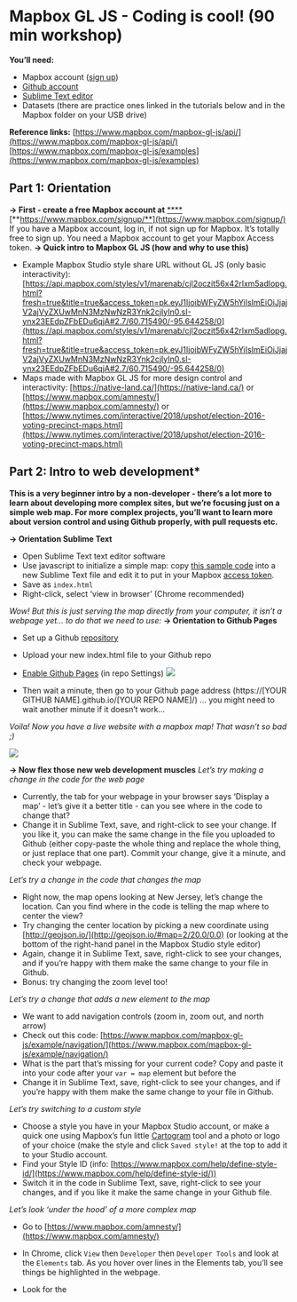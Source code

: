 # Mapbox GL JS - Coding is cool! (90 min workshop)

**You’ll need:**

- Mapbox account ([sign up](https://www.mapbox.com/signup/))
- [Github account](https://github.com/join)
- [Sublime Text editor](https://www.sublimetext.com/)
- Datasets (there are practice ones linked in the tutorials below and in the Mapbox folder on your USB drive)

**Reference links:**
[https://www.mapbox.com/mapbox-gl-js/api/](https://www.mapbox.com/mapbox-gl-js/api/)
[https://www.mapbox.com/mapbox-gl-js/examples](https://www.mapbox.com/mapbox-gl-js/examples) 

## Part 1: Orientation

**→ First - create a free Mapbox account at** [****](https://www.mapbox.com/signup/)[**https://www.mapbox.com/signup/**](https://www.mapbox.com/signup/)
If you have a Mapbox account, log in, if not sign up for Mapbox. It’s totally free to sign up. You need a Mapbox account to get your Mapbox Access token.
**→ Quick intro to Mapbox GL JS (how and why to use this)**

- Example Mapbox Studio style share URL without GL JS (only basic interactivity): [https://api.mapbox.com/styles/v1/marenab/cjl2oczit56x42rlxm5adlopg.html?fresh=true&title=true&access_token=pk.eyJ1IjoibWFyZW5hYiIsImEiOiJjajV2ajVyZXUwMnN3MzNwNzR3Ynk2cjIyIn0.sI-ynx23EEdpZFbEDu6qjA#2.7/60.715490/-95.644258/0](https://api.mapbox.com/styles/v1/marenab/cjl2oczit56x42rlxm5adlopg.html?fresh=true&title=true&access_token=pk.eyJ1IjoibWFyZW5hYiIsImEiOiJjajV2ajVyZXUwMnN3MzNwNzR3Ynk2cjIyIn0.sI-ynx23EEdpZFbEDu6qjA#2.7/60.715490/-95.644258/0) 
- Maps made with Mapbox GL JS for more design control and interactivity: [https://native-land.ca/](https://native-land.ca/) or [https://www.mapbox.com/amnesty/](https://www.mapbox.com/amnesty/) or [https://www.nytimes.com/interactive/2018/upshot/election-2016-voting-precinct-maps.html](https://www.nytimes.com/interactive/2018/upshot/election-2016-voting-precinct-maps.html) 


## Part 2: Intro to web development*

**This is a very beginner intro by a non-developer - there’s a lot more to learn about developing more complex sites, but we’re focusing just on a simple web map. For more complex projects, you’ll want to learn more about version control and using Github properly, with pull requests etc.**

**→ Orientation Sublime Text**

- Open Sublime Text text editor software
- Use javascript to initialize a simple map: copy [this sample code](https://www.mapbox.com/mapbox-gl-js/example/simple-map/) into a new Sublime Text file and edit it to put in your Mapbox [access token](https://www.mapbox.com/help/define-access-token/).
- Save as `index.html`
- Right-click, select ‘view in browser’ (Chrome recommended)

*Wow! But this is just serving the map directly from your computer, it isn’t a webpage yet… to do that we need to use:*
**→ Orientation to Github Pages** 

- Set up a Github [repository](https://help.github.com/articles/create-a-repo/) 
- Upload your new index.html file to your Github repo
- [Enable Github Pages](https://pages.github.com/) (in repo Settings)
![](https://lh3.googleusercontent.com/WoPYoSwjki2aNcJaxPIt5Z6l7dtLEMYaJds-K-b-Ws9QpC27vEzmoOZbVYuex29WPFmIh5CopQJjKLHK6h4gts23fyxwtAMWqk4fztJ0fZGG7RBPL5fDGCHuoc5hK6qOBDUVYAnh)

- Then wait a minute, then go to your Github page address (https://[YOUR GITHUB NAME].github.io/[YOUR REPO NAME]/)  … you might need to wait another minute if it doesn’t work…

*Voila! Now you have a live website with a mapbox map! That wasn’t so bad ;)*

![](https://lh4.googleusercontent.com/defyWoLHlu9qtanped6JeppqjKOy6u0yMs4jLKwjrnwwvdlr_lMw0ItIyJ3HLuTdxX5bKbpBl8XlaJbVaXisofMwk3-TJvwSytZLauspFjI7mFRiuNnZ9vRfnL2ALU6u87NNV1s1)


**→ Now flex those new web development muscles**
*Let’s try making a change in the code for the web page*

- Currently, the tab for your webpage in your browser says ‘Display a map’ - let’s give it a better title - can you see where in the code to change that?
- Change it in Sublime Text, save, and right-click to see your change. If you like it, you can make the same change in the file you uploaded to Github (either copy-paste the whole thing and replace the whole thing, or just replace that one part). Commit your change, give it a minute, and check your webpage.

*Let’s try a change in the code that changes the map*

- Right now, the map opens looking at New Jersey, let’s change the location. Can you find where in the code is telling the map where to center the view?
- Try changing the center location by picking a new coordinate using [http://geojson.io/](http://geojson.io/#map=2/20.0/0.0) (or looking at the bottom of the right-hand panel in the Mapbox Studio style editor)
- Again, change it in Sublime Text, save, right-click to see your changes, and if you’re happy with them make the same change to your file in Github.
- Bonus: try changing the zoom level too!

*Let’s try a change that adds a new element to the map*

- We want to add navigation controls (zoom in, zoom out, and north arrow)
- Check out this code: [https://www.mapbox.com/mapbox-gl-js/example/navigation/](https://www.mapbox.com/mapbox-gl-js/example/navigation/)
- What is the part that’s missing for your current code? Copy and paste it into your code after your `var = map` element but before the </script>
- Change it in Sublime Text, save, right-click to see your changes, and if you’re happy with them make the same change to your file in Github.

*Let’s try switching to a custom style*

- Choose a style you have in your Mapbox Studio account, or make a quick one using Mapbox’s fun little [Cartogram](https://www.mapbox.com/cartogram/#13.01/40.7251/-74.0051) tool and a photo or logo of your choice (make the style and click `Saved style!` at the top to add it to your Studio account.
- Find your Style ID (info: [https://www.mapbox.com/help/define-style-id/](https://www.mapbox.com/help/define-style-id/))
- Switch it in the code in Sublime Text, save, right-click to see your changes, and if you like it make the same change in your Github file.

*Let’s look ‘under the hood’ of a more complex map*

- Go to [https://www.mapbox.com/amnesty/](https://www.mapbox.com/amnesty/) 
- In Chrome, click `View` then `Developer` then `Developer Tools` and look at the `Elements` tab. As you hover over lines in the Elements tab, you’ll see things be highlighted in the webpage.
- Look for the <script> tag
![](https://lh4.googleusercontent.com/3E8o5hec1HW4UnaEnokpcde5uD_pS7Dwtv38GQKatiuFEkDhZAu_XsfLjEzIyP5chcjZER-aL8T8BVmb8gP3xCaixM05FJYKmI41aQxnf8Xg1SF4aqcqRAQJU8Kfc9oOUNeBBsx6)

- See anything familiar? 
- Check out the full index.html code (a bit easier to read than in the Developer Console) by clicking `View` > `Developer` > `View source`. This is a more complex webpage, so there’s more CSS and Javascript going on, but you should be able to spot elements similar to what you just made. 
## Part 3: Hands-on project

You have two options:
**Option 1: Add interactivity to your existing choropleth**
If you attended the [Mapbox Studio session](https://docs.google.com/document/d/17Zvpg2UHvqX3doGI-dsA0r3fIZOGr7FAnXwZoyGizz8/edit#heading=h.tpkdn9bvd28w) and made a choropleth, you can add interactivity to your choropleth using the steps outlines in this tutorial: [https://www.mapbox.com/help/choropleth-studio-gl-pt-2/](https://www.mapbox.com/help/choropleth-studio-gl-pt-2/) 
**Tips**:

- I like to start with the code for a simple map (like what we made above) and add in new elements (just make sure you aren’t duplicating things that are already in your code).
- If in doubt on where something goes in the code, check out the [finished map](https://www.mapbox.com/help/demos/choropleth-studio-gl/demo-five.html) from the tutorial and click `View` > `Developer` > `View source` to see the code. You can also check out my final code for the Canada-ized version here: [https://github.com/marenab/IMW-2018/blob/master/index.html](https://github.com/marenab/IMW-2018/blob/master/index.html) 
- You’ll need to change the Style ID in your code to use the choropleth style you made yesterday: [https://www.mapbox.com/mapbox-gl-js/example/custom-style-id/](https://www.mapbox.com/mapbox-gl-js/example/custom-style-id/) (if you use your own, please see the **Important** section below) or you can try this using my existing choropleth style because I’ve made it a Public Style (and the tilesets it uses Public Tilesets):

mapbox://styles/marenab/cjl2oczit56x42rlxm5adlopg 
(You should be able to use this style ID with your own Mapbox access token - if it doesn’t seem to be working, you can contact [marena.brinkhurst@mapbox.com](mailto:marena.brinkhurst@mapbox.com) )

- If you are using your own Style, make sure your Style is [Published](https://www.mapbox.com/studio-manual/overview/publish-your-style/), or else it won’t work.

**Important**! 
The tutorial builds on the [Part 1 tutorial](https://www.mapbox.com/help/choropleth-studio-gl-pt-1/) using US data - if you made your choropleth map using the Canada data we used in the session, you’ll need to watch out for things that might be a bit different. Here are some critical ones:
**Legend colors**
If you are using your *own* choropleth style: make sure you know your `stops` that you used to color your choropleth because that is what the javascript will be referring to when it creates your legend. In your Studio style, your `can-pop` layer should look like:

![](https://lh6.googleusercontent.com/SCVFN7GzaJhCjGAqvw-SW88PC2qEqkziWlnHfM_uFxA4tOh20e6Z8g1MYSrJa70AsybAahH_HYV3XNVhiHF3sgrRqqXelEF9Za0DMhXD3h5c1BoOcyrr2zsVulbHWF_5OyzORcSv)


Then when you [create an array of intervals and colors](https://www.mapbox.com/help/choropleth-studio-gl-pt-2/#create-arrays-of-intervals-and-colors) following the tutorial, you’ll need to input your style’s particular stop values and color codes. For my style, instead of
var layers *=* ['0-10', '10-20', '20-50', '50-100', '100-200', '200-500', '500-1000', '1000+'];
var colors *=* ['#FFEDA0', '#FED976', '#FEB24C', '#FD8D3C', '#FC4E2A', '#E31A1C', '#BD0026', '#800026'];
For intervals and colors, I should use:
var layers *=* ['1730-10000', '10000-50000', '50000-100000', '100000-150000', '150000+'];
var colors *=* ['#FFEDA0', '#cfecd9', '#a0dab3', '#40b7c4', '#3195a0', '#253393'];
**Layer name for map.on(‘mousemove’)**
You’ll also need to modify the step for “adding the info window.” You have to use the correct name of the layer and data fields that you used in your Style (in Mapbox Studio). For the choropleth session, we used `canada-pop` instead of `statedata` as our layer, so instead of
map.on('mousemove', function(e) {
  var states *=* map.queryRenderedFeatures(e.point, {
    layers: ['statedata']
  });

  **if** (states.length *>* 0) {
    document.getElementById('pd').innerHTML *=* '<h3><strong>' *+* states[0].properties.name *+* '</strong></h3><p><strong><em>' *+* states[0].properties.density *+* '</strong> people per square mile</em></p>';
  } **else** {
    document.getElementById('pd').innerHTML *=* '<p>Hover over a state!</p>';
  }
});
For map.on(‘mousemove’) you’ll need to make the following changes, to reflect the different fields in the canada-pop data:
map.on('mousemove', function(e) {
  var provinces *=* map.queryRenderedFeatures(e.point, {
    layers: ['canada-pop']
  });

  **if** (provinces.length *>* 0) {
    document.getElementById('pd').innerHTML *=* '<h3><strong>' *+* provinces[0].properties.NAME *+* '</strong></h3><p><strong><em>' *+* provinces[0].properties.aboriginal_pop *+* '</strong>Aboriginal population</em></p>';
  } **else** {
    document.getElementById('pd').innerHTML *=* '<p>Hover over a province!</p>';
  }
});
**Map bounds**
If you want to set the map bounds to focus on Canada and include the far North, instead of:
map.fitBounds([[*-*133.2421875, 16.972741], [*-*47.63671875, 52.696361]]);
You’ll want something like: 
map.fitBounds([[-188.0859375, 37.1603165], [-30.5859375, 83.3595113]]);
(The [lng, lat] coordinates are found using [geojson.io](http://geojson.io/) - you can learn more about restricting map panning [here](https://www.mapbox.com/mapbox-gl-js/example/restrict-bounds/))
**Map title and info window**
Remember to change the text from US to Canada, state to province, ‘population density’ to ‘Aboriginal population’ etc.
**Option 2: Start from scratch**
If you didn’t attend the Mapbox Studio session, or don’t like choropleths, you can try a few different things (with the sample data linked in the tutorials):

  1. Add points to a map with pop-ups: [https://www.mapbox.com/studio-manual/help/#add-points-to-a-map](https://www.mapbox.com/studio-manual/help/#add-points-to-a-map) 
  2. Make a heatmap: [https://www.mapbox.com/help/make-a-heatmap-with-mapbox-gl-js/](https://www.mapbox.com/help/make-a-heatmap-with-mapbox-gl-js/) 
  3. Experiment with other things in the Mapbox GL JS examples library! [https://www.mapbox.com/mapbox-gl-js/examples/](https://www.mapbox.com/mapbox-gl-js/examples/) 

## 2017 IMW Session

**External Resources**
[https://api.mapbox.com/mapbox-gl-js/v0.40.0/mapbox-gl.css](https://api.mapbox.com/mapbox-gl-js/v0.40.0/mapbox-gl.css) 
[https://api.mapbox.com/mapbox-gl-js/v0.40.0/mapbox-gl.js](https://api.mapbox.com/mapbox-gl-js/v0.40.0/mapbox-gl.js) 
**Workshop**
We’re going to use a code editing tool called jsFiddle to add a simple toggle and hover-over information to make our map interactive, so it will look like this (screenshot is after hovering the mouse over the Northwest Territories): 

![Screen Shot 2017-10-20 at 4.07.53 PM.png](https://lh4.googleusercontent.com/jpbI0HRd4CbCJj1f-z8YjVHShT2SHExSW6m6LmsjPTj628E-QyMnC4LbOhn05O16WlY-INaoybZtofT-8aXMx9Vc55D5v3ltGQ1UT-iDDbZa-y_m-bx3SmiOb6UrVXbI7NnDYK3w)


The following links are shared from Alex’s jsFiddle account - you can work with them but you **can't save your edits** (otherwise everyone's work would change). Instead, use the button in jsFiddle that says `Run` - this lets you continually rerun your code to get your updates. **Don’t close your tab until you are completely finished**, or you will lose your edits!
Incomplete one to work with: [https://jsfiddle.net/aparlato/ebpqc82y/2/](https://jsfiddle.net/aparlato/ebpqc82y/2/)
Complete one for reference: [https://jsfiddle.net/aparlato/2oondv1u/](https://jsfiddle.net/aparlato/2oondv1u/) 


